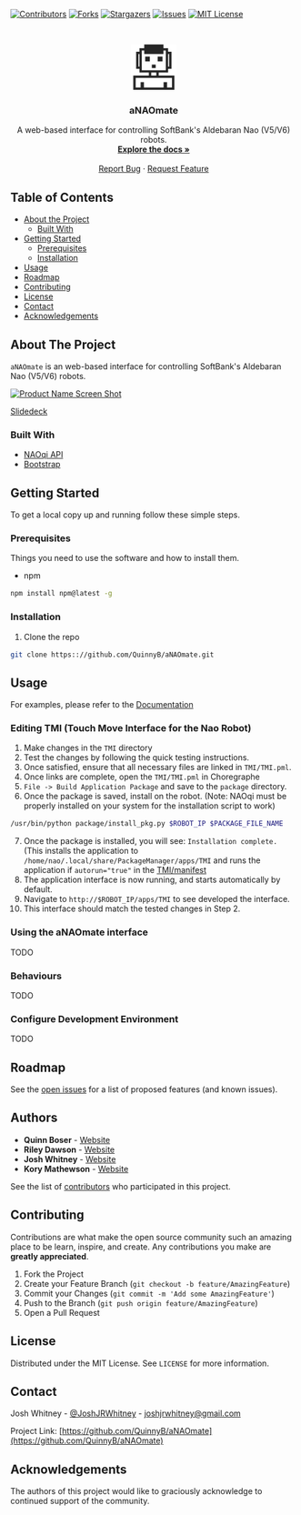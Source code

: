 [![Contributors][contributors-shield]][contributors-url]
[![Forks][forks-shield]][forks-url]
[![Stargazers][stars-shield]][stars-url]
[![Issues][issues-shield]][issues-url]
[![MIT License][license-shield]][license-url]

<!-- PROJECT LOGO -->
<br />
<p align="center">
  <a href="https://github.com/QuinnyB/aNAOmate">
    <img src="src/html/images/robotIcon.png" alt="Logo" width="80" height="80">
  </a>

  <h3 align="center">aNAOmate</h3>

  <p align="center">
    A web-based interface for controlling SoftBank's Aldebaran Nao (V5/V6) robots.
    <br />
    <a href="https://github.com/QuinnyB/aNAOmate/wiki"><strong>Explore the docs »</strong></a>
    <br />
    <br />
    <a href="https://github.com/QuinnyB/aNAOmate/issues">Report Bug</a>
    ·
    <a href="https://github.com/QuinnyB/aNAOmate/issues">Request Feature</a>
  </p>
</p>



<!-- TABLE OF CONTENTS -->
## Table of Contents

* [About the Project](#about-the-project)
  * [Built With](#built-with)
* [Getting Started](#getting-started)
  * [Prerequisites](#prerequisites)
  * [Installation](#installation)
* [Usage](#usage)
* [Roadmap](#roadmap)
* [Contributing](#contributing)
* [License](#license)
* [Contact](#contact)
* [Acknowledgements](#acknowledgements)



<!-- ABOUT THE PROJECT -->
## About The Project

`aNAOmate` is an web-based interface for controlling SoftBank's Aldebaran Nao (V5/V6) robots.

[![Product Name Screen Shot][product-screenshot]](https://QuinnyB.github.io/aNAOmate/)


[Slidedeck](https://docs.google.com/presentation/d/1Xc7OqAw_QCwlj7EUV_w8caj6bt-i0rDLMv9rSqkYeyo/edit#slide=id.p)

### Built With

* [NAOqi API](http://doc.aldebaran.com/2-1/naoqi/index.html)
* [Bootstrap](https://getbootstrap.com/)

<!-- GETTING STARTED -->
## Getting Started

To get a local copy up and running follow these simple steps.

### Prerequisites

Things you need to use the software and how to install them.
* npm
```sh
npm install npm@latest -g
```

### Installation
 
1. Clone the repo
```sh
git clone https:://github.com/QuinnyB/aNAOmate.git
```

<!-- USAGE EXAMPLES -->
## Usage

For examples, please refer to the [Documentation](https://github.com/QuinnyB/aNAOmate/wiki)

### Editing TMI (Touch Move Interface for the Nao Robot)

1. Make changes in the `TMI` directory
2. Test the changes by following the quick testing instructions.
3. Once satisfied, ensure that all necessary files are linked in `TMI/TMI.pml`.
4. Once links are complete, open the `TMI/TMI.pml` in Choregraphe
5. `File -> Build Application Package` and save to the `package` directory.
6. Once the package is saved, install on the robot. (Note: NAOqi must be properly installed on your system for the installation script to work)

```sh
/usr/bin/python package/install_pkg.py $ROBOT_IP $PACKAGE_FILE_NAME
```

7. Once the package is installed, you will see: `Installation complete.` (This installs the application to `/home/nao/.local/share/PackageManager/apps/TMI` and runs the application if `autorun="true"` in the [TMI/manifest](https://github.com/QuinnyB/aNAOmate/blob/master/TMI/manifest.xml)
8. The application interface is now running, and starts automatically by default.
9. Navigate to `http://$ROBOT_IP/apps/TMI` to see developed the interface.
10. This interface should match the tested changes in Step 2.

### Using the aNAOmate interface

TODO

### Behaviours

TODO

### Configure Development Environment

TODO

<!-- ROADMAP -->
## Roadmap

See the [open issues](https://github.com/QuinnyB/aNAOmate/issues) for a list of proposed features (and known issues).

## Authors

* **Quinn Boser** - [Website](#)
* **Riley Dawson** - [Website](#)
* **Josh Whitney** - [Website](#)
* **Kory Mathewson** - [Website](https://korymathewson.com)

See the list of [contributors](https://github.com/QuinnyB/aNAOmate/contributors) who participated in this project.

<!-- CONTRIBUTING -->
## Contributing

Contributions are what make the open source community such an amazing place to be learn, inspire, and create. Any contributions you make are **greatly appreciated**.

1. Fork the Project
2. Create your Feature Branch (`git checkout -b feature/AmazingFeature`)
3. Commit your Changes (`git commit -m 'Add some AmazingFeature'`)
4. Push to the Branch (`git push origin feature/AmazingFeature`)
5. Open a Pull Request

<!-- LICENSE -->
## License

Distributed under the MIT License. See `LICENSE` for more information.

<!-- CONTACT -->
## Contact

Josh Whitney - [@JoshJRWhitney](https://twitter.com/JoshJRWhitney) - joshjrwhitney@gmail.com

Project Link: [https://github.com/QuinnyB/aNAOmate](https://github.com/QuinnyB/aNAOmate)

<!-- ACKNOWLEDGEMENTS -->
## Acknowledgements

The authors of this project would like to graciously acknowledge to continued support of the community.




<!-- MARKDOWN LINKS & IMAGES -->
<!-- https://www.markdownguide.org/basic-syntax/#reference-style-links -->
[contributors-shield]: https://img.shields.io/github/contributors/QuinnyB/aNAOmate.svg?style=flat-square
[contributors-url]: https://github.com/QuinnyB/aNAOmate/graphs/contributors
[forks-shield]: https://img.shields.io/github/forks/QuinnyB/aNAOmate.svg?style=flat-square
[forks-url]: https://github.com/QuinnyB/aNAOmate/network/members
[stars-shield]: https://img.shields.io/github/stars/QuinnyB/aNAOmate.svg?style=flat-square
[stars-url]: https://github.com/QuinnyB/aNAOmate/stargazers
[issues-shield]: https://img.shields.io/github/issues/QuinnyB/aNAOmate.svg?style=flat-square
[issues-url]: https://github.com/QuinnyB/aNAOmate/issues
[license-shield]: https://img.shields.io/github/license/QuinnyB/aNAOmate.svg?style=flat-square
[license-url]: https://github.com/QuinnyB/aNAOmate/blob/master/LICENSE.txt
[linkedin-shield]: https://img.shields.io/badge/-LinkedIn-black.svg?style=flat-square&logo=linkedin&colorB=555
[product-screenshot]: https://user-images.githubusercontent.com/22296749/67176047-b686d380-f385-11e9-8a8c-473565b21551.png
